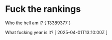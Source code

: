 # Fuck the rankings

Who the hell am I?
{ 13389377 }

What fucking year is it?
[ 2025-04-01T13:10:00Z ]
